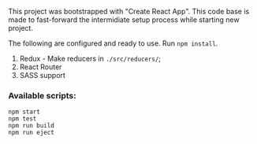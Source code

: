 This project was bootstrapped with "Create React App". This code base is made to fast-forward the intermidiate setup process while starting new project.

The following are configured and ready to use. Run `npm install`.  

1) Redux - Make reducers in `./src/reducers/`;
2) React Router
3) SASS support


### Available scripts:  
`npm start`  
`npm test`  
`npm run build`  
`npm run eject`  
